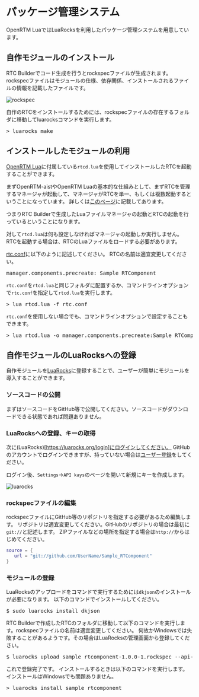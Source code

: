 # パッケージ管理システム

OpenRTM LuaではLuaRocksを利用したパッケージ管理システムを用意しています。

## 自作モジュールのインストール

RTC Builderでコード生成を行うとrockspecファイルが生成されます。
rockspecファイルはモジュールの仕様、依存関係、インストールされるファイルの情報を記載したファイルです。

![rockspec](https://user-images.githubusercontent.com/6216077/49258724-d6658e00-f479-11e8-813d-082f4a381c8a.png)


自作のRTCをインストールするためには、rockspecファイルの存在するフォルダに移動してluarocksコマンドを実行します。

<pre>
> luarocks make
</pre>

## インストールしたモジュールの利用

[OpenRTM Lua](https://github.com/Nobu19800/RTM-Lua)に付属している`rtcd.lua`を使用してインストールしたRTCを起動することができます。

まずOpenRTM-aistやOpenRTM Luaの基本的な仕組みとして、まずRTCを管理するマネージャが起動して、マネージャがRTCを単一、もしくは複数起動するということになっています。
詳しくは[このページ](glossary.md#マネージャ)に記載してあります。


つまりRTC Builderで生成したLuaファイルマネージャの起動とRTCの起動を行っているということになります。

対して`rtcd.lua`は何も設定しなければマネージャの起動しか実行しません。
RTCを起動する場合は、RTCのLuaファイルをロードする必要があります。

[rtc.conf](glossary.md#rtcconf)に以下のように記述してください。
RTCの名前は適宜変更してください。

<pre>
manager.components.precreate: Sample_RTComponent
</pre>


`rtc.conf`を`rtcd.lua`と同じフォルダに配置するか、コマンドラインオプションで`rtc.conf`を指定して`rtcd.lua`を実行します。

<pre>
> lua rtcd.lua -f rtc.conf 
</pre>

`rtc.conf`を使用しない場合でも、コマンドラインオプションで設定することもできます。

<pre>
> lua rtcd.lua -o manager.components.precreate:Sample_RTComponent
</pre>


## 自作モジュールのLuaRocksへの登録

自作モジュールを[LuaRocks](https://luarocks.org)に登録することで、ユーザーが簡単にモジュールを導入することができます。

### ソースコードの公開

まずはソースコードをGitHub等で公開してください。ソースコードがダウンロードできる状態であれば問題ありません。

### LuaRocksへの登録、キーの取得

次に(LuaRocks)[https://luarocks.org/login]にログインしてください。
GitHubのアカウントでログインできますが、持っていない場合は[ユーザー登録](https://luarocks.org/register)をしてください。

ログイン後、`Settings`->`API kays`のページを開いて新規にキーを作成します。

![luarocks](https://user-images.githubusercontent.com/6216077/49260252-221b3600-f480-11e8-81e3-04465b69be81.png)


### rockspecファイルの編集

rockspecファイルにGitHub等のリポジトリを指定する必要があるため編集します。
リポジトリは適宜変更してください。GitHubのリポジトリの場合は最初に`git://`と記述します。
ZIPファイルなどの場所を指定する場合は`http://`からはじめてください。

```Lua
source = {
   url = "git://github.com/UserName/Sample_RTComponent"
}
```



### モジュールの登録

LuaRocksのアップロードをコマンドで実行するためには`dkjson`のインストールが必要になります。
以下のコマンドでインストールしてください。

<pre>
$ sudo luarocks install dkjson
</pre>

RTC Builderで作成したRTCのフォルダに移動して以下のコマンドを実行します。rockspecファイルの名前は適宜変更してください。
何故かWindowsでは失敗することがあるようです。その場合はLuaRocksの管理画面から登録してください。
<pre>
$ luarocks upload sample_rtcomponent-1.0.0-1.rockspec --api-key=*******
</pre>


これで登録完了です。
インストールするときは以下のコマンドを実行します。インストールはWindowsでも問題ありません。

<pre>
> luarocks install sample_rtcomponent
</pre>
